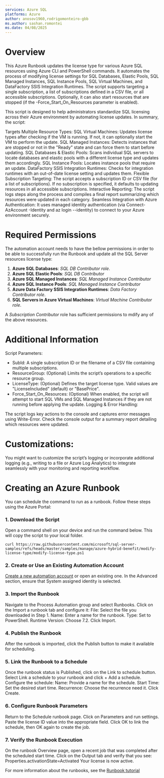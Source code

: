 ```yaml
---
services: Azure SQL
platforms: Azure
author: anosov1960,rodrigomonteiro-gbb
ms.author: sashan.romontei
ms.date: 04/08/2025
---
```


# Overview

This Azure Runbook updates the license type for various Azure SQL resources using Azure CLI and PowerShell commands. It automates the process of modifying license settings for SQL Databases, Elastic Pools, SQL Managed Instances, SQL Instance Pools, SQL Virtual Machines, and DataFactory SSIS Integration Runtimes. The script supports targeting a single subscription, a list of subscriptions defined in a CSV file, or all accessible subscriptions. Optionally, it can also start resources that are stopped (if the -Force_Start_On_Resources parameter is enabled).

This script is designed to help administrators standardize SQL licensing across their Azure environment by automating license updates. In summary, the script:

Targets Multiple Resource Types:
SQL Virtual Machines: Updates license types after checking if the VM is running. If not, it can optionally start the VM to perform the update.
SQL Managed Instances: Detects instances that are stopped or not in the "Ready" state and can force them to start before updating.
SQL Databases & Elastic Pools: Scans individual SQL servers to locate databases and elastic pools with a different license type and updates them accordingly.
SQL Instance Pools: Locates instance pools that require an update.
DataFactory SSIS Integration Runtimes: Checks for integration runtimes with an out-of-date license setting and updates them.
Flexible Subscription Targeting:
The script accepts a subscription ID or CSV file (for a list of subscriptions). If no subscription is specified, it defaults to updating resources in all accessible subscriptions.
Interactive Reporting:
The script logs steps along the process and compiles a final report summarizing which resources were updated in each category.
Seamless Integration with Azure Authentication:
It uses managed identity authentication (via Connect-AzAccount -Identity and az login --identity) to connect to your Azure environment securely.

# Required Permissions
The automation account needs to have the bellow permissions in order to be able to successfully run the Runbook and update all the SQL Server resources license type:

1. **Azure SQL Databases**: *SQL DB Contributor role*. 
1. **Azure SQL Elastic Pools**: *SQL DB Contributor*
1. **Azure SQL Managed Instances**: *SQL Managed Instance Contributor*
1. **Azure SQL Instance Pools**: *SQL Managed Instance Contributor*
1. **Azure Data Factory SSIS Integration Runtimes**: *Data Factory Contributor role*.
1. **SQL Servers in Azure Virtual Machines**: *Virtual Machine Contributor role*. 

A *Subscription Contributor* role has sufficient permissions to mdify any of the above resources. 

# Additional Information

Script Parameters:
- SubId: A single subscription ID or the filename of a CSV file containing multiple subscriptions.
- ResourceGroup: (Optional) Limits the script’s operations to a specific resource group.
- LicenseType: (Optional) Defines the target license type. Valid values are "LicenseIncluded" (default) or "BasePrice".
- Force_Start_On_Resources: (Optional) When enabled, the script will attempt to start SQL VMs and SQL Managed Instances if they are not running before applying the update.
Logging & Error Handling:

The script logs key actions to the console and captures error messages using Write-Error. Check the console output for a summary report detailing which resources were updated.

# Customizations:
You might want to customize the script’s logging or incorporate additional logging (e.g., writing to a file or Azure Log Analytics) to integrate seamlessly with your monitoring and reporting workflow.

# Creating an Azure Runbook

You can schedule the command to run as a runbook. Follow these steps using the Azure Portal:

### 1. Download the Script

Open a command shell on your device and run the command below. This will copy the script to your local folder.

```console
curl https://raw.githubusercontent.com/microsoft/sql-server-samples/refs/heads/master/samples/manage/azure-hybrid-benefit/modify-license-type/modify-license-type.ps1
```
### 2. Create or Use an Existing Automation Account
[Create a new automation account](https://ms.portal.azure.com/#create/Microsoft.AutomationAccount)  or open an existing one.
In the Advanced section, ensure that System assigned identity is selected.
### 3. Import the Runbook
Navigate to the Process Automation group and select Runbooks.
Click on the Import a runbook tab and configure it:
File: Select the file you downloaded in Step 1.
Name: Enter a name for the runbook.
Type: Set to PowerShell.
Runtime Version: Choose 7.2.
Click Import.
### 4. Publish the Runbook
After the runbook is imported, click the Publish button to make it available for scheduling.

### 5. Link the Runbook to a Schedule
Once the runbook status is Published, click on the Link to schedule button.
Select Link a schedule to your runbook and click + Add a schedule.
Configure the schedule:
Name: Provide a name for the schedule.
Start Time: Set the desired start time.
Recurrence: Choose the recurrence need it.
Click Create.
### 6. Configure Runbook Parameters
Return to the Schedule runbook page.
Click on Parameters and run settings.
Paste the license ID value into the appropriate field.
Click OK to link the schedule, then OK again to create the job.
### 7. Verify the Runbook Execution
On the runbook Overview page, open a recent job that was completed after the scheduled start time.
Click on the Output tab and verify that you see:
Properties.activationState=Activated
Your license is now active.

For more information about the runbooks, see the [Runbook tutorial](https://docs.microsoft.com/en-us/azure/automation/learn/automation-tutorial-runbook-textual-powershell)